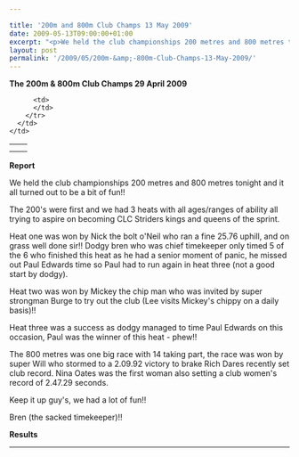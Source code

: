 ```yaml
---

title: '200m and 800m Club Champs 13 May 2009'
date: 2009-05-13T09:00:00+01:00
excerpt: "<p>We held the club championships 200 metres and 800 metres tonight and it all turned out to be a bit of fun!! The 200's were first and we had 3 heats with all ages/ranges of ability all trying to aspire on becoming CLC striders kings and queens of the sprint. Fantastic fun, well done to all! Brendan Ward, Club Chairman 200m and 800m Club Champs 13 May 2009 Photos Report Results</p>"
layout: post
permalink: '/2009/05/200m-&amp;-800m-Club-Champs-13-May-2009/'
---
```

**The 200m & 800m Club Champs 29 April 2009**

<table>
  <tr>
    <td>
      <td>
        <tr>
          <td>
          </td>
          
          <td>
          </td>
        </tr>
      </td>
    </td>
  </tr>
</table>

**Report**

We held the club championships 200 metres and 800 metres tonight and it all turned out to be a bit of fun!! 

The 200's were first and we had 3 heats with all ages/ranges of ability all trying to aspire on becoming CLC Striders kings and queens of the sprint.

Heat one was won by Nick the bolt o'Neil who ran a fine 25.76 uphill, and on grass well done sir!! Dodgy bren who was chief timekeeper only timed 5 of the 6 who finished this heat as he had a senior moment of panic, he missed out Paul Edwards time so Paul had to run again in heat three (not a good start by dodgy).

Heat two was won by Mickey the chip man who was invited by super strongman Burge to try out the club (Lee visits Mickey's chippy on a daily basis)!!

Heat three was a success as dodgy managed to time Paul Edwards on this occasion, Paul was the winner of this heat - phew!!

The 800 metres was one big race with 14 taking part, the race was won by super Will who stormed to a 2.09.92 victory to brake Rich Dares recently set club record. Nina Oates was the first woman also setting a club women's record of 2.47.29 seconds.

Keep it up guy's, we had a lot of fun!!

Bren (the sacked timekeeper)!!

<a name="Report"></a><a name="Results"></a>

**Results**

* * *

<map name="100109w.jpg">
  <area shape="RECT" coords="677,27,696,48" alt="Race Winner" />
  
  <area shape="RECT" coords="379,28,393,45" alt="Sarah Greef" />
  
  <area shape="RECT" coords="354,28,368,46" alt="Rachel Vines" />
  
  <area shape="RECT" coords="303,28,318,46" alt="Anna Maughan" />
  
  <area shape="RECT" coords="206,28,220,46" alt="Dawn Addinall" />
  
  <area shape="RECT" coords="86,28,103,46" alt="Alex Evans" />
</map>

<map name="100109m.jpg">
  <area shape="RECT" coords="63,31,76,45" alt="Clive Scott" />
  
  <area shape="RECT" coords="112,32,121,44" alt="Paul Davies" />
  
  <area shape="RECT" coords="118,32,129,43" alt="Paul Stonuary" />
  
  <area shape="RECT" coords="223,29,236,47" alt="James Gibbs" />
  
  <area shape="RECT" coords="255,29,264,42" alt="David Smeath" />
  
  <area shape="RECT" coords="263,28,272,43" alt="Chris Hale" />
  
  <area shape="RECT" coords="275,31,288,45" alt="Rob Shute" />
  
  <area shape="RECT" coords="308,31,321,45" alt="Billy Bradshaw" />
  
  <area shape="RECT" coords="582,29,594,46" alt="Will Ferguson" />
  
  <area shape="RECT" coords="680,30,694,45" alt="Race Winner" />
</map>